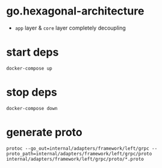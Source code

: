 # go.hexagonal-architecture

- `app` layer & `core` layer completely decoupling

# start deps

```shell
docker-compose up 
```

# stop deps

```shell
docker-compose down
```

# generate proto

```shell
protoc --go_out=internal/adapters/framework/left/grpc --proto_path=internal/adapters/framework/left/grpc/proto internal/adapters/framework/left/grpc/proto/*.proto
```